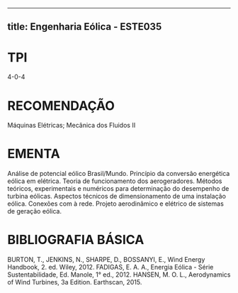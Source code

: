 
---
title: Engenharia Eólica - ESTE035 
---

# TPI

4-0-4

# RECOMENDAÇÃO

Máquinas Elétricas; Mecânica dos Fluidos II

# EMENTA

Análise de potencial eólico Brasil/Mundo. Princípio da conversão energética eólica em elétrica. Teoria de funcionamento dos aerogeradores. Métodos teóricos, experimentais e numéricos para determinação do desempenho de turbina eólicas. Aspectos técnicos de dimensionamento de uma instalação eólica. Conexões com à rede. Projeto aerodinâmico e elétrico de sistemas de geração eólica.

# BIBLIOGRAFIA BÁSICA

BURTON, T., JENKINS, N., SHARPE, D., BOSSANYI, E., Wind Energy Handbook, 2. ed. Wiley, 2012.
FADIGAS, E. A. A., Energia Eólica - Série Sustentabilidade, Ed. Manole, 1° ed., 2012.
HANSEN, M. O. L., Aerodynamics of Wind Turbines, 3a Edition. Earthscan, 2015.
        